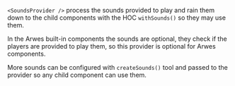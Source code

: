 `<SoundsProvider />` process the sounds provided to play and rain them down to the
child components with the HOC `withSounds()` so they may use them.

In the Arwes built-in components the sounds are optional, they check if the players
are provided to play them, so this provider is optional for Arwes components.

More sounds can be configured with `createSounds()` tool and passed to the provider
so any child component can use them.
